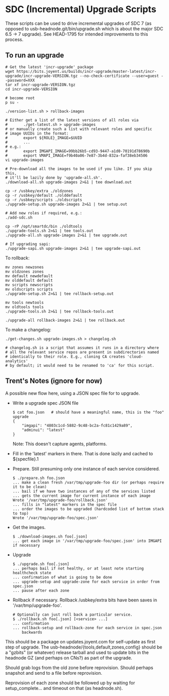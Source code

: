 # SDC (Incremental) Upgrade Scripts

These scripts can be used to drive incremental upgrades of SDC 7 (as opposed
to usb-headnode.git/bin/upgrade.sh which is about the major SDC 6.5 -> 7 upgrade).
See HEAD-1795 for intended improvements to this process.

## To run an upgrade

    # Get the latest 'incr-upgrade' package
    wget https://bits.joyent.us/builds/incr-upgrade/master-latest/incr-upgrade/incr-upgrade-VERSION.tgz --no-check-certificate --user=guest --password=XXX
    tar xf incr-upgrade-VERSION.tgz
    cd incr-upgrade-VERSION

    # become root
    p su -

    ./version-list.sh > rollback-images

    # Either get a list of the latest versions of all roles via
    #       ./get-latest.sh > upgrade-images
    # or manually create such a list with relevant roles and specific
    # image UUIDs in the format:
    #       export ${ROLE}_IMAGE=$UUID
    #       ...
    # e.g.:
    #       export IMGAPI_IMAGE=99bb26b5-cd93-9447-a1d0-70191d78690b
    #       export VMAPI_IMAGE=f9b40a06-7e87-3b4d-832a-faf38eb34506
    vi upgrade-images

    # Pre-download all the images to be used if you like. If you skip this,
    # it'll be lazily done by 'upgrade-all.sh'.
    ./download-all.sh upgrade-images 2>&1 | tee download.out

    cp -r /usbkey/extra ./oldzones
    cp -r /usbkey/default ./olddefault
    cp -r /usbkey/scripts ./oldscripts
    ./upgrade-setup.sh upgrade-images 2>&1 | tee setup.out

    # Add new roles if required, e.g.:
    ./add-sdc.sh

    cp -rP /opt/smartdc/bin ./oldtools
    ./upgrade-tools.sh 2>&1 | tee tools.out
    ./upgrade-all.sh upgrade-images 2>&1 | tee upgrade.out

    # If upgrading sapi:
    ./upgrade-sapi.sh upgrade-images 2>&1 | tee upgrade-sapi.out

To rollback:

    mv zones newzones
    mv oldzones zones
    mv default newdefault
    mv olddefault default
    mv scripts newscripts
    mv oldscripts scripts
    ./upgrade-setup.sh 2>&1 | tee rollback-setup.out

    mv tools newtools
    mv oldtools tools
    ./upgrade-tools.sh 2>&1 | tee rollback-tools.out

    ./upgrade-all rollback-images 2>&1 | tee rollback.out

To make a changelog:

    ./get-changes.sh upgrade-images.sh > changelog.sh

    # changelog.sh is a script that assumes it runs in a directory where
    # all the relevant service repos are present in subdirectories named
    # identically to their role. E.g., cloning CA creates 'cloud-analytics'
    # by default; it would need to be renamed to 'ca' for this script.


## Trent's Notes (ignore for now)

A possible new flow here, using a JSON spec file for to upgrade.

-   Write a upgrade spec JSON file

        $ cat foo.json   # should have a meaningful name, this is the "foo" upgrade
        {
            "imgapi": "4803c1cd-5882-9c48-bc2a-fc81c1429a89",
            "adminui": "latest"
        }

    Note: This doesn't capture agents, platforms.

-   Fill in the 'latest' markers in there. That is done lazily and cached
    to ${specfile}.1

-   Prepare. Still presuming only one instance of each service
    considered.

        $ ./prepare.sh foo.json
        ... make a clean fresh /var/tmp/upgrade-foo dir (or perhaps require it to be clean)
        ... bail if we have two instances of any of the services listed
        ... gets the current image for current instance of each image
        Wrote '/var/tmp/upgrade-foo/rollback.json'
        ... fills in "latest" markers in the spec file
        ... order the images to be upgraded (hardcoded list of bottom stack to top)
        Wrote '/var/tmp/upgrade-foo/spec.json'

-   Get the images.

        $ ./download-images.sh foo[.json]
        ... get each image in '/var/tmp/upgrade-foo/spec.json' into IMGAPI if necessary

-   Upgrade

        $ ./upgrade.sh foo[.json]
        ... perhaps bail if not healthy, or at least note starting healthcheck state
        ... confirmation of what is going to be done
        ... upgrade-setup and upgrade-zone for each service in order from spec.json
        ... pause after each zone

-   Rollback if necessary. Rollback /usbkey/extra bits have been saves in
    '/var/tmp/upgrade-foo'.

        # Optionally can just roll back a particular service.
        $ ./rollback.sh foo[.json] [<service> ...]
        ... confirmation
        ... rollback-setup and rollback-zone for each service in spec.json
            backwards

This should be a package on updates.joyent.com for self-update as first step of upgrade.
The usb-headnode/{tools,default,zones,config} should be a "gzbits" (or
whatever) release tarball and used to update bits in the headnode GZ (and perhaps on CNs?)
as part of the upgrade.

Should grab logs from the old zone before reprovision. Should perhaps snapshot and send
to a file before reprovision.

Reprovision of each zone should be followed up by waiting for setup_complete...
and timeout on that (as headnode.sh).
